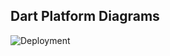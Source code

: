 ## Dart Platform Diagrams


![Deployment](https://g.gravizo.com/source/svg?https://raw.githubusercontent.com/dafesimonek/dart-platform-diagrams/master/run-and-deploy.puml)


